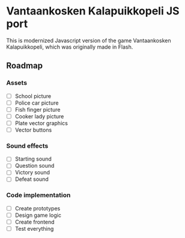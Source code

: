 # Vantaankosken Kalapuikkopeli JS port
This is modernized Javascript version of the game Vantaankosken Kalapuikkopeli, which was originally made in Flash.

## Roadmap
### Assets
- [ ] School picture
- [ ] Police car picture
- [ ] Fish finger picture
- [ ] Cooker lady picture
- [ ] Plate vector graphics
- [ ] Vector buttons

### Sound effects
- [ ] Starting sound
- [ ] Question sound
- [ ] Victory sound
- [ ] Defeat sound

### Code implementation
- [ ] Create prototypes
- [ ] Design game logic
- [ ] Create frontend
- [ ] Test everything
